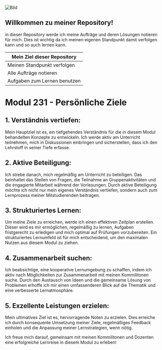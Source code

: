 ![Bild](https://m.media-amazon.com/images/I/61rFp63+xsL.jpg)


## Willkommen zu meiner Repository!

in dieser Repository werde ich meine Aufträge und deren Lösungen notieren für mich. Dies ist wichtig da ich meinen eigenen Standpunkt damit verfolgen kann und so auch lernen kann.



| Mein Ziel dieser Repository |
| ------ | 
| Meinen Standpunkt verfolgen       |    
| Alle Aufträge notieren       |
| Aufgaben zum Lernen benutzen       |

# Modul 231 - Persönliche Ziele
## 1. Verständnis vertiefen:
Mein Hauptziel ist es, ein tiefgehendes Verständnis für die in diesem Modul
behandelten Konzepte zu entwickeln. Ich werde aktiv am Unterricht teilnehmen, mich in Diskussionen einbringen und sicherstellen, dass 
ich den Lehrstoff in seiner Tiefe erfasse.

## 2. Aktive Beteiligung:
Ich strebe danach, mich regelmäßig am Unterricht zu beteiligen. Das beinhaltet das Stellen von Fragen, die Teilnahme an Gruppenaktivitäten und die engagierte Mitarbeit während der Vorlesungen. Durch aktive Beteiligung möchte ich nicht nur mein eigenes Verständnis vertiefen, sondern auch zum Lernprozess meiner Mitstudierenden beitragen.

## 3. Strukturiertes Lernen:
Um meine Ziele zu erreichen, werde ich einen effektiven Zeitplan erstellen. Dieser wird es mir ermöglichen, regelmäßig zu lernen, Aufgaben fristgerecht zu erledigen und mich optimal auf Prüfungen vorzubereiten. Ein strukturiertes Lernumfeld ist für mich entscheidend, um den maximalen Nutzen aus diesem Modul zu ziehen.

## 4. Zusammenarbeit suchen:
Ich beabsichtige, eine kooperative Lernumgebung zu schaffen, indem ich aktiv nach Möglichkeiten zur Zusammenarbeit mit meinen Kommilitonen suche. Durch den Austausch von Ideen und die gemeinsame Lösung von Problemen erhoffe ich mir einen umfassenderen Blick auf die Thematik und eine verbesserte Lernatmosphäre.

## 5. Exzellente Leistungen erzielen:
Mein ultimatives Ziel ist es, hervorragende Noten zu erzielen. Dies erreiche ich durch konsequente Umsetzung meiner Ziele, regelmäßiges Feedback einholen und die Anpassung meiner Lernstrategien, wenn nötig.

Ich freue mich darauf, gemeinsam mit meinen Kommilitonen und Dozenten eine erfolgreiche Lernreise in diesem Modul zu erleben!
